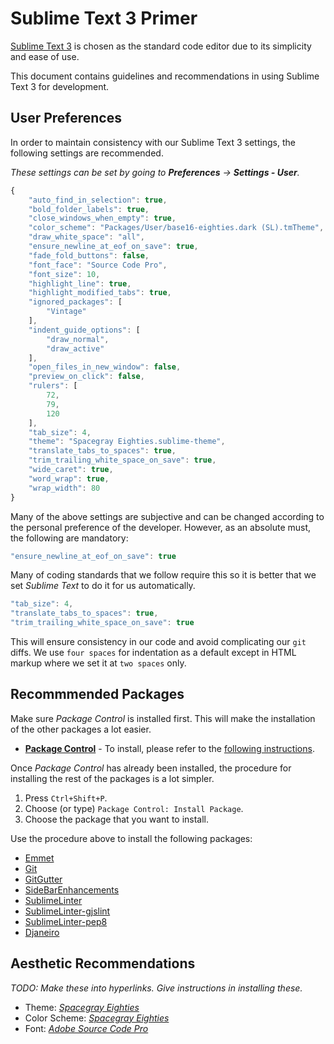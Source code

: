 # Sublime Text 3 Primer

[Sublime Text 3](http://sublimetext.com) is chosen as the standard code editor due to its simplicity and ease of use.

This document contains guidelines and recommendations in using Sublime Text 3 for development.

## User Preferences

In order to maintain consistency with our Sublime Text 3 settings, the following settings are recommended.

*These settings can be set by going to **Preferences** -> **Settings - User**.*

```javascript
{
    "auto_find_in_selection": true,
    "bold_folder_labels": true,
    "close_windows_when_empty": true,
    "color_scheme": "Packages/User/base16-eighties.dark (SL).tmTheme",
    "draw_white_space": "all",
    "ensure_newline_at_eof_on_save": true,
    "fade_fold_buttons": false,
    "font_face": "Source Code Pro",
    "font_size": 10,
    "highlight_line": true,
    "highlight_modified_tabs": true,
    "ignored_packages": [
        "Vintage"
    ],
    "indent_guide_options": [
        "draw_normal",
        "draw_active"
    ],
    "open_files_in_new_window": false,
    "preview_on_click": false,
    "rulers": [
        72,
        79,
        120
    ],
    "tab_size": 4,
    "theme": "Spacegray Eighties.sublime-theme",
    "translate_tabs_to_spaces": true,
    "trim_trailing_white_space_on_save": true,
    "wide_caret": true,
    "word_wrap": true,
    "wrap_width": 80
}

```

Many of the above settings are subjective and can be changed according to the personal preference of the developer. However, as an absolute must, the following are mandatory:

```javascript
"ensure_newline_at_eof_on_save": true
```

Many of coding standards that we follow require this so it is better that we set *Sublime Text* to do it for us automatically.

```javascript
"tab_size": 4,
"translate_tabs_to_spaces": true,
"trim_trailing_white_space_on_save": true
```

This will ensure consistency in our code and avoid complicating our `git` diffs. We use `four spaces` for indentation as a default except in HTML markup where we set it at `two spaces` only.

## Recommmended Packages

Make sure *Package Control* is installed first. This will make the installation of the other packages a lot easier.

* **[Package Control](https://sublime.wbond.net/docs/usage)** - To install, please refer to the [following instructions](https://sublime.wbond.net/installation).

Once *Package Control* has already been installed, the procedure for installing the rest of the packages is a lot simpler.

1. Press `Ctrl+Shift+P`.
2. Choose (or type) `Package Control: Install Package`.
3. Choose the package that you want to install.

Use the procedure above to install the following packages:

* [Emmet](https://sublime.wbond.net/packages/Emmet)
* [Git](https://sublime.wbond.net/packages/Git)
* [GitGutter](https://sublime.wbond.net/packages/GitGutter)
* [SideBarEnhancements](https://sublime.wbond.net/packages/SideBarEnhancements)
* [SublimeLinter](https://sublime.wbond.net/packages/SublimeLinter)
* [SublimeLinter-gjslint](https://sublime.wbond.net/packages/SublimeLinter-gjslint)
* [SublimeLinter-pep8](https://sublime.wbond.net/packages/SublimeLinter-pep8)
* [Djaneiro](https://sublime.wbond.net/packages/Djaneiro)

## Aesthetic Recommendations

*TODO: Make these into hyperlinks. Give instructions in installing these.*

* Theme: *[Spacegray Eighties](https://sublime.wbond.net/packages/Theme%20-%20Spacegray)*
* Color Scheme: *[Spacegray Eighties](https://sublime.wbond.net/packages/Theme%20-%20Spacegray)*
* Font: *[Adobe Source Code Pro](https://sourceforge.net/projects/sourcecodepro.adobe/files/)*
